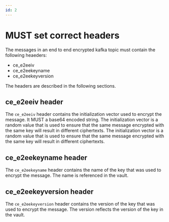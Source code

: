 ```yaml
---
id: 2
---
```


# MUST set correct headers

The messages in an end to end encrypted kafka topic must contain the following heaeders:

* ce_e2eeiv
* ce_e2eekeyname
* ce_e2eekeyversion

The headers are described in the following sections.

## ce_e2eeiv header

The `ce_e2eeiv` header contains the initialization vector used to encrypt the message.
It MUST a base64 encoded string.
The initialization vector is a random value that is used to ensure that the same message encrypted with the same key will 
result in different ciphertexts. The initialization vector is a random value that is used to ensure that the same message 
encrypted with the same key will result in different ciphertexts.



## ce_e2eekeyname header

The `ce_e2eekeyname` header contains the name of the key that was used to encrypt the message. 
The name is referenced in the vault.

## ce_e2eekeyversion header

The `ce_e2eekeyversion` header contains the version of the key that was used to encrypt the message. The version reflects
the version of the key in the vault.